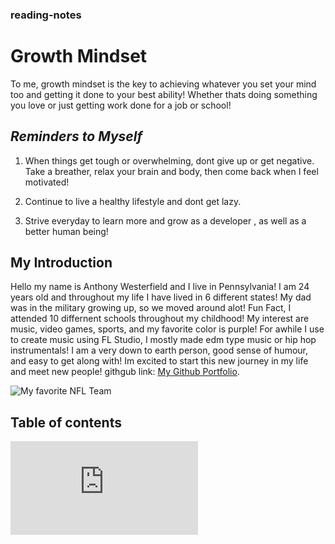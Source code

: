 ### reading-notes

# **Growth Mindset**

To me, growth mindset is the key to achieving whatever you set your mind too and getting it done to your best ability! Whether thats doing something you love or just getting work done for a job or school!

## _Reminders to Myself_

1. When things get tough or overwhelming, dont give up or get negative. Take a breather, relax your brain and body, then come back when I feel motivated!

2. Continue to live a healthy lifestyle and dont get lazy.

3. Strive everyday to learn more and grow as a developer , as well as a better human being!

## My Introduction

Hello my name is Anthony Westerfield and I live in Pennsylvania! I am 24 years old and throughout my life I have lived in 6 different states! My dad was in the military growing up, so we moved around alot! Fun Fact, I attended 10 differnent schools throughout my childhood! My interest are music, video games, sports, and my favorite color is purple! For awhile I use to create music using FL Studio, I mostly made edm type music or hip hop instrumentals! I am a very down to earth person, good sense of humour, and easy to get along with! Im excited to start this new journey in my life and meet new people! githgub link: [My Github Portfolio](https://github.com/Anthonyjwest).

![My favorite NFL Team](https://www.flagcolorcodes.com/images/webp/indianapolis-colts.webp)

## Table of contents

![Learning Markdown](https://anthonyjwest.github.io/reading-notes/code-102%20classes/learning-markdown.html)